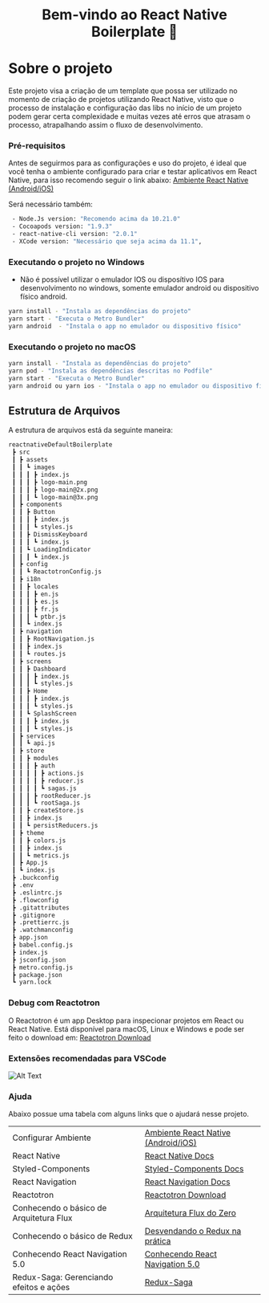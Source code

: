 <h1 align="center">Bem-vindo ao React Native Boilerplate 📄</h1>


# Sobre o projeto

Este projeto visa a criação de um template que possa ser utilizado no momento de criação de projetos utilizando React Native, visto que o processo de instalação e configuração das libs no início de um projeto podem gerar certa complexidade e muitas vezes até erros que atrasam o processo, atrapalhando assim o fluxo de desenvolvimento.

### Pré-requisitos
Antes de seguirmos para as configurações e uso do projeto, é ideal que você tenha o ambiente configurado para criar e testar aplicativos em React Native, para isso recomendo seguir o link abaixo:
[Ambiente React Native (Android/iOS)](https://react-native.rocketseat.dev/)

Será necessário também:

```bash
 - Node.Js version: "Recomendo acima da 10.21.0"
 - Cocoapods version: "1.9.3"
 - react-native-cli version: "2.0.1"
 - XCode version: "Necessário que seja acima da 11.1",
```

### Executando o projeto no Windows

- Não é possível utilizar o emulador IOS ou disposítivo IOS para desenvolvimento no windows, somente emulador android ou dispositivo físico android.

```bash
yarn install - "Instala as dependências do projeto"
yarn start - "Executa o Metro Bundler"
yarn android  - "Instala o app no emulador ou dispositivo físico"
```

### Executando o projeto no macOS

```bash
yarn install - "Instala as dependências do projeto"
yarn pod - "Instala as dependências descritas no Podfile"
yarn start - "Executa o Metro Bundler"
yarn android ou yarn ios - "Instala o app no emulador ou dispositivo físico"
```

## Estrutura de Arquivos

A estrutura de arquivos está da seguinte maneira:

```bash
reactnativeDefaultBoilerplate
 ┣ src
 ┃ ┣ assets
 ┃ ┃ ┗ images
 ┃ ┃ ┃ ┣ index.js
 ┃ ┃ ┃ ┣ logo-main.png
 ┃ ┃ ┃ ┣ logo-main@2x.png
 ┃ ┃ ┃ ┗ logo-main@3x.png
 ┃ ┣ components
 ┃ ┃ ┣ Button
 ┃ ┃ ┃ ┣ index.js
 ┃ ┃ ┃ ┗ styles.js
 ┃ ┃ ┣ DismissKeyboard
 ┃ ┃ ┃ ┗ index.js
 ┃ ┃ ┗ LoadingIndicator
 ┃ ┃ ┃ ┗ index.js
 ┃ ┣ config
 ┃ ┃ ┗ ReactotronConfig.js
 ┃ ┣ i18n
 ┃ ┃ ┣ locales
 ┃ ┃ ┃ ┣ en.js
 ┃ ┃ ┃ ┣ es.js
 ┃ ┃ ┃ ┣ fr.js
 ┃ ┃ ┃ ┗ ptbr.js
 ┃ ┃ ┗ index.js
 ┃ ┣ navigation
 ┃ ┃ ┣ RootNavigation.js
 ┃ ┃ ┣ index.js
 ┃ ┃ ┗ routes.js
 ┃ ┣ screens
 ┃ ┃ ┣ Dashboard
 ┃ ┃ ┃ ┣ index.js
 ┃ ┃ ┃ ┗ styles.js
 ┃ ┃ ┣ Home
 ┃ ┃ ┃ ┣ index.js
 ┃ ┃ ┃ ┗ styles.js
 ┃ ┃ ┗ SplashScreen
 ┃ ┃ ┃ ┣ index.js
 ┃ ┃ ┃ ┗ styles.js
 ┃ ┣ services
 ┃ ┃ ┗ api.js
 ┃ ┣ store
 ┃ ┃ ┣ modules
 ┃ ┃ ┃ ┣ auth
 ┃ ┃ ┃ ┃ ┣ actions.js
 ┃ ┃ ┃ ┃ ┣ reducer.js
 ┃ ┃ ┃ ┃ ┗ sagas.js
 ┃ ┃ ┃ ┣ rootReducer.js
 ┃ ┃ ┃ ┗ rootSaga.js
 ┃ ┃ ┣ createStore.js
 ┃ ┃ ┣ index.js
 ┃ ┃ ┗ persistReducers.js
 ┃ ┣ theme
 ┃ ┃ ┣ colors.js
 ┃ ┃ ┣ index.js
 ┃ ┃ ┗ metrics.js
 ┃ ┣ App.js
 ┃ ┗ index.js
 ┣ .buckconfig
 ┣ .env
 ┣ .eslintrc.js
 ┣ .flowconfig
 ┣ .gitattributes
 ┣ .gitignore
 ┣ .prettierrc.js
 ┣ .watchmanconfig
 ┣ app.json
 ┣ babel.config.js
 ┣ index.js
 ┣ jsconfig.json
 ┣ metro.config.js
 ┣ package.json
 ┗ yarn.lock
```

### Debug com Reactotron
O Reactotron é um app Desktop para inspecionar projetos em React ou React Native. Está disponível para macOS, Linux e Windows e pode ser feito o download em:
[Reactotron Download](https://github.com/infinitered/reactotron)

###  Extensões recomendadas para VSCode

![Alt Text](https://i.imgur.com/zNQFkgu.gif)


### Ajuda
Abaixo possue uma tabela com alguns links que o ajudará nesse projeto.


| | |
| ------------ | ------------ |
|  Configurar Ambiente |   [Ambiente React Native (Android/iOS)](https://react-native.rocketseat.dev/)|
|  React Native |   [React Native Docs](https://reactnative.dev/docs/getting-started) |
|  Styled-Components |   [Styled-Components Docs](https://styled-components.com)|
|  React Navigation  |   [React Navigation Docs](https://reactnavigation.org/docs/getting-started)|
|  Reactotron |   [Reactotron Download](https://github.com/infinitered/reactotron)|
|  Conhecendo o básico de Arquitetura Flux |   [Arquitetura Flux do Zero](https://www.youtube.com/watch?v=69e1MoUWE1g)|
|  Conhecendo o básico de Redux |   [Desvendando o Redux na prática](https://www.youtube.com/watch?v=u99tNt3TZf8)|
|  Conhecendo React Navigation 5.0 |   [Conhecendo React Navigation 5.0](https://www.youtube.com/watch?v=tjgCJgm8K3A)|
|  Redux-Saga: Gerenciando efeitos e ações  |   [Redux-Saga](https://bit.ly/3iYZ10h)|# react-native-boilerplate
